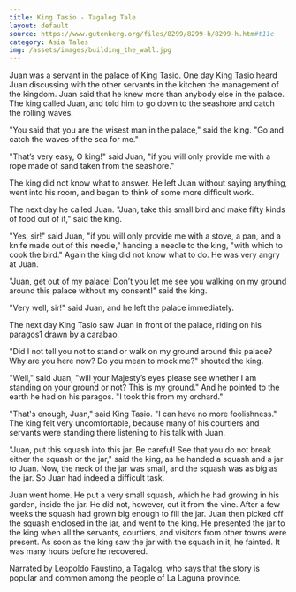 ```yaml
---
title: King Tasio - Tagalog Tale
layout: default
source: https://www.gutenberg.org/files/8299/8299-h/8299-h.htm#t11c
category: Asia Tales
img: /assets/images/building_the_wall.jpg
---
```

<p>Juan was a servant in the palace of King Tasio. One day King Tasio heard Juan discussing with the other servants in the kitchen the management of the kingdom. Juan said that he knew more than anybody else in the palace. The king called Juan, and told him to go down to the seashore and catch the rolling waves.</p>

<p>"You said that you are the wisest man in the palace," said the king. "Go and catch the waves of the sea for me."</p>

<p>"That’s very easy, O king!" said Juan, "if you will only provide me with a rope made of sand taken from the seashore."</p>

<p>The king did not know what to answer. He left Juan without saying anything, went into his room, and began to think of some more difficult work.</p>

<p>The next day he called Juan. "Juan, take this small bird and make fifty kinds of food out of it," said the king.</p>

<p>"Yes, sir!" said Juan, "if you will only provide me with a stove, a pan, and a knife made out of this needle," handing a needle to the king, "with which to cook the bird." Again the king did not know what to do. He was very angry at Juan.</p>

<p>"Juan, get out of my palace! Don’t you let me see you walking on my ground around this palace without my consent!" said the king.</p>

<p>"Very well, sir!" said Juan, and he left the palace immediately.</p>

<p>The next day King Tasio saw Juan in front of the palace, riding on his paragos1 drawn by a carabao.</p>

<p>"Did I not tell you not to stand or walk on my ground around this palace? Why are you here now? Do you mean to mock me?" shouted the king.</p>

<p>"Well," said Juan, "will your Majesty’s eyes please see whether I am standing on your ground or not? This is my ground." And he pointed to the earth he had on his paragos. "I took this from my orchard."</p>

<p>"That's enough, Juan," said King Tasio. "I can have no more foolishness." The king felt very uncomfortable, because many of his courtiers and servants were standing there listening to his talk with Juan.</p>

<p>"Juan, put this squash into this jar. Be careful! See that you do not break either the squash or the jar," said the king, as he handed a squash and a jar to Juan. Now, the neck of the jar was small, and the squash was as big as the jar. So Juan had indeed a difficult task.</p>

<p>Juan went home. He put a very small squash, which he had growing in his garden, inside the jar. He did not, however, cut it from the vine. After a few weeks the squash had grown big enough to fill the jar. Juan then picked off the squash enclosed in the jar, and went to the king. He presented the jar to the king when all the servants, courtiers, and visitors from other towns were present. As soon as the king saw the jar with the squash in it, he fainted. It was many hours before he recovered.</p>

<p>Narrated by Leopoldo Faustino, a Tagalog, who says that the story is popular and common among the people of La Laguna province.</p>
</div>
